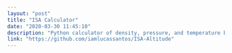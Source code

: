 ```yaml
---
layout: "post"
title: "ISA Calculator"
date: "2020-03-30 11:45:10"
description: "Python calculator of density, pressure, and temperature based on the International Standard Atmosphere (ISA)."
link: "https://github.com/iamlucassantos/ISA-Altitude"
---
```



